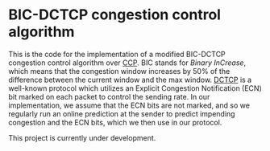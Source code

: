 # BIC-DCTCP congestion control algorithm

This is the code for the implementation of a modified BIC-DCTCP congestion control algorithm over [CCP](https://ccp-project.github.io/). BIC stands for _Binary InCrease_, which means that the congestion window increases by 50% of the difference between the current window and the max window. [DCTCP](https://people.csail.mit.edu/alizadeh/papers/dctcp-sigcomm10.pdf) is a well-known protocol which utilizes an Explicit Congestion Notification (ECN) bit marked on each packet to control the sending rate. In our implementation, we assume that the ECN bits are not marked, and so we regularly run an online prediction at the sender to predict impending congestion and the ECN bits, which we then use in our protocol. 

This project is currently under development.
